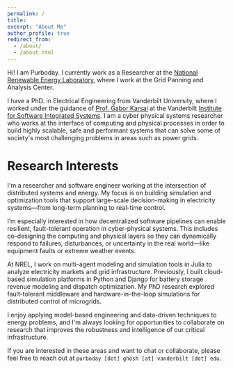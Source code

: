 ```yaml
---
permalink: /
title:
excerpt: "About Me"
author_profile: true
redirect_from: 
  - /about/
  - /about.html
---
```


Hi! I am Purboday. I currently work as a Researcher at the [National Renewable Energy Laboratory](https://www.nrel.gov), where I work at the Grid Panning and Analysis Center.

I have a PhD. in Electrical Engineering from Vanderbilt University, where I worked under the guidance of [Prof. Gabor Karsai](https://engineering.vanderbilt.edu/bio/gabor-karsai) at the Vanderbilt [Institute for Software Integrated Systems](https://www.isis.vanderbilt.edu/). I am a cyber physical systems researcher who works at the interface of computing and physical processes in order to build highly scalable, safe and performant systems that can solve some of society's most challenging problems in areas such as power grids.

Research Interests
====================
I'm a researcher and software engineer working at the intersection of distributed systems and energy. My focus is on building simulation and optimization tools that support large-scale decision-making in electricity systems—from long-term planning to real-time control.

I’m especially interested in how decentralized software pipelines can enable resilient, fault-tolerant operation in cyber-physical systems. This includes co-designing the computing and physical layers so they can dynamically respond to failures, disturbances, or uncertainty in the real world—like equipment faults or extreme weather events.

At NREL, I work on multi-agent modeling and simulation tools in Julia to analyze electricity markets and grid infrastructure. Previously, I built cloud-based simulation platforms in Python and Django for battery storage revenue modeling and dispatch optimization. My PhD research explored fault-tolerant middleware and hardware-in-the-loop simulations for distributed control of microgrids.

I enjoy applying model-based engineering and data-driven techniques to energy problems, and I'm always looking for opportunities to collaborate on research that improves the robustness and intelligence of our critical infrastructure.

If you are interested in these areas and want to chat or collaborate, please feel free to reach out at `purboday [dot] ghosh [at] vanderbilt [dot] edu`.
